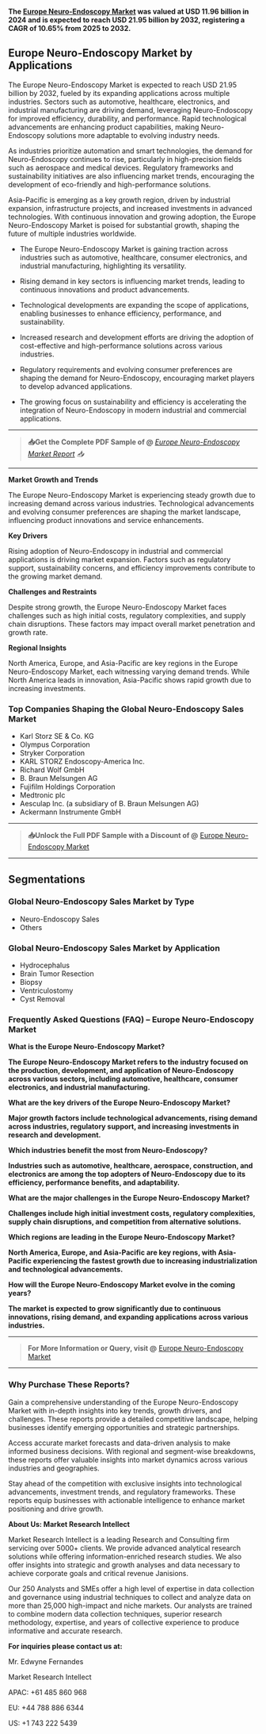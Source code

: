 <p><strong>The <a href="https://www.marketresearchintellect.com/download-sample/?rid=1016774&amp;utm_source=Pulse-April-Europe&amp;utm_medium=852">Europe Neuro-Endoscopy Market</a> was valued at USD 11.96 billion in 2024 and is expected to reach USD 21.95 billion by 2032, registering a CAGR of 10.65% from 2025 to 2032.</strong></p><h2>Europe Neuro-Endoscopy Market by Applications&nbsp;</h2><p><p>The Europe Neuro-Endoscopy Market is expected to reach USD 21.95 billion by 2032, fueled by its expanding applications across multiple industries. Sectors such as automotive, healthcare, electronics, and industrial manufacturing are driving demand, leveraging Neuro-Endoscopy for improved efficiency, durability, and performance. Rapid technological advancements are enhancing product capabilities, making Neuro-Endoscopy solutions more adaptable to evolving industry needs.</p><p>As industries prioritize automation and smart technologies, the demand for Neuro-Endoscopy continues to rise, particularly in high-precision fields such as aerospace and medical devices. Regulatory frameworks and sustainability initiatives are also influencing market trends, encouraging the development of eco-friendly and high-performance solutions.</p><p>Asia-Pacific is emerging as a key growth region, driven by industrial expansion, infrastructure projects, and increased investments in advanced technologies. With continuous innovation and growing adoption, the Europe Neuro-Endoscopy Market is poised for substantial growth, shaping the future of multiple industries worldwide.</p></p><ul><li><p>The Europe Neuro-Endoscopy Market is gaining traction across industries such as automotive, healthcare, consumer electronics, and industrial manufacturing, highlighting its versatility.</p></li><li><p>Rising demand in key sectors is influencing market trends, leading to continuous innovations and product advancements.</p></li><li><p>Technological developments are expanding the scope of applications, enabling businesses to enhance efficiency, performance, and sustainability.</p></li><li><p>Increased research and development efforts are driving the adoption of cost-effective and high-performance solutions across various industries.</p></li><li><p>Regulatory requirements and evolving consumer preferences are shaping the demand for Neuro-Endoscopy, encouraging market players to develop advanced applications.</p></li><li><p>The growing focus on sustainability and efficiency is accelerating the integration of Neuro-Endoscopy in modern industrial and commercial applications.</p></li></ul><hr /><blockquote><p><strong><span class="font-[700]">📥Get the Complete PDF Sample of @ </span></strong><em><span class="font-[700]"><a href="https://www.marketresearchintellect.com/download-sample/?rid=1016774&amp;utm_source=Pulse-April-Europe&amp;utm_medium=852" target="_blank" data-tracking-control-name="article-ssr-frontend-pulse_little-text-block" data-tracking-will-navigate="" data-test-link="">Europe Neuro-Endoscopy Market Report</a>&nbsp;📥</span></em></p></blockquote><hr /><p class="" data-start="77" data-end="360"><strong data-start="77" data-end="105">Market Growth and Trends</strong></p><p class="" data-start="77" data-end="360">The Europe Neuro-Endoscopy Market is experiencing steady growth due to increasing demand across various industries. Technological advancements and evolving consumer preferences are shaping the market landscape, influencing product innovations and service enhancements.</p><p class="" data-start="362" data-end="606"><strong data-start="362" data-end="377">Key Drivers</strong></p><p class="" data-start="362" data-end="606">Rising adoption of Neuro-Endoscopy in industrial and commercial applications is driving market expansion. Factors such as regulatory support, sustainability concerns, and efficiency improvements contribute to the growing market demand.</p><p class="" data-start="608" data-end="849"><strong data-start="608" data-end="637">Challenges and Restraints</strong></p><p class="" data-start="608" data-end="849">Despite strong growth, the Europe Neuro-Endoscopy Market faces challenges such as high initial costs, regulatory complexities, and supply chain disruptions. These factors may impact overall market penetration and growth rate.</p><p class="" data-start="851" data-end="1095"><strong data-start="851" data-end="872">Regional Insights</strong></p><p class="" data-start="851" data-end="1095">North America, Europe, and Asia-Pacific are key regions in the Europe Neuro-Endoscopy Market, each witnessing varying demand trends. While North America leads in innovation, Asia-Pacific shows rapid growth due to increasing investments.</p><p><h3>Top Companies Shaping the Global Neuro-Endoscopy Sales Market </h3><ul><li>Karl Storz SE & Co. KG</li><li>Olympus Corporation</li><li>Stryker Corporation</li><li>KARL STORZ Endoscopy-America Inc.</li><li>Richard Wolf GmbH</li><li>B. Braun Melsungen AG</li><li>Fujifilm Holdings Corporation</li><li>Medtronic plc</li><li>Aesculap Inc. (a subsidiary of B. Braun Melsungen AG)</li><li>Ackermann Instrumente GmbH</li></ul></p><hr /><blockquote><p><strong>📥Unlock the Full PDF Sample with a Discount of @</strong> <a href="https://www.marketresearchintellect.com/ask-for-discount/?rid=1016774&amp;utm_source=Pulse-April-Europe&amp;utm_medium=852">Europe Neuro-Endoscopy Market</a></p></blockquote><hr /><p><h2>Segmentations</h2><h3>Global Neuro-Endoscopy Sales Market by Type</h3><ul><li>Neuro-Endoscopy Sales</li><li>Others</li></ul><h3>Global Neuro-Endoscopy Sales Market by Application</h3><ul><li>Hydrocephalus</li><li>Brain Tumor Resection</li><li>Biopsy</li><li>Ventriculostomy</li><li>Cyst Removal</li></ul></p><h3><strong>Frequently Asked Questions (FAQ) &ndash; Europe Neuro-Endoscopy Market</strong></h3><p><strong>What is the Europe Neuro-Endoscopy Market?</strong></p><p><strong>The Europe Neuro-Endoscopy Market refers to the industry focused on the production, development, and application of Neuro-Endoscopy across various sectors, including automotive, healthcare, consumer electronics, and industrial manufacturing.</strong></p><p><strong>What are the key drivers of the Europe Neuro-Endoscopy Market?</strong></p><p><strong>Major growth factors include technological advancements, rising demand across industries, regulatory support, and increasing investments in research and development.</strong></p><p><strong>Which industries benefit the most from Neuro-Endoscopy?</strong></p><p><strong>Industries such as automotive, healthcare, aerospace, construction, and electronics are among the top adopters of Neuro-Endoscopy due to its efficiency, performance benefits, and adaptability.</strong></p><p><strong>What are the major challenges in the Europe Neuro-Endoscopy Market?</strong></p><p><strong>Challenges include high initial investment costs, regulatory complexities, supply chain disruptions, and competition from alternative solutions.</strong></p><p><strong>Which regions are leading in the Europe Neuro-Endoscopy Market?</strong></p><p><strong>North America, Europe, and Asia-Pacific are key regions, with Asia-Pacific experiencing the fastest growth due to increasing industrialization and technological advancements.</strong></p><p><strong>How will the Europe Neuro-Endoscopy Market evolve in the coming years?</strong></p><p><strong>The market is expected to grow significantly due to continuous innovations, rising demand, and expanding applications across various industries.</strong></p><hr /><blockquote><p><span class="font-[700]"><strong>For More Information or Query, visit&nbsp;@</strong>&nbsp;</span><span class="font-[700]"><a href="https://www.marketresearchintellect.com/product/global-neuro-endoscopy-sales-market/?utm_source=Linkedin&utm_medium=852" target="_blank" data-tracking-control-name="article-ssr-frontend-pulse_little-text-block" data-tracking-will-navigate="" data-test-link="">Europe Neuro-Endoscopy Market</a></span></p></blockquote><hr /><h3><strong data-start="0" data-end="31">Why Purchase These Reports?</strong></h3><p class="" data-start="35" data-end="297">Gain a comprehensive understanding of the Europe Neuro-Endoscopy Market with in-depth insights into key trends, growth drivers, and challenges. These reports provide a detailed competitive landscape, helping businesses identify emerging opportunities and strategic partnerships.</p><p class="" data-start="299" data-end="540">Access accurate market forecasts and data-driven analysis to make informed business decisions. With regional and segment-wise breakdowns, these reports offer valuable insights into market dynamics across various industries and geographies.</p><p class="" data-start="542" data-end="784">Stay ahead of the competition with exclusive insights into technological advancements, investment trends, and regulatory frameworks. These reports equip businesses with actionable intelligence to enhance market positioning and drive growth.</p><p><strong><span class="font-[700]">About Us: Market Research Intellect</span></strong></p><p><span class="">Market Research Intellect is a leading Research and Consulting firm servicing over 5000+ clients. We provide advanced analytical research solutions while offering information-enriched research studies.&nbsp;</span>We also offer insights into strategic and growth analyses and data necessary to achieve corporate goals and critical revenue Janisions.</p><p><span class="">Our 250 Analysts and SMEs offer a high level of expertise in data collection and governance using industrial techniques to collect and analyze data on more than 25,000 high-impact and niche markets. Our analysts are trained to combine modern data collection techniques, superior research methodology, expertise, and years of collective experience to produce informative and accurate research.</span></p><p><strong>For inquiries please contact us at:</strong></p><p>Mr. Edwyne Fernandes</p><p>Market Research Intellect</p><p>APAC: +61 485 860 968</p><p>EU: +44 788 886 6344</p><p>US: +1 743 222 5439</p>